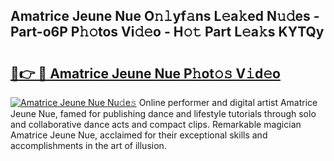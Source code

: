## Amatrice Jeune Nue O𝚗𝚕yf𝚊ns L𝚎a𝚔ed N𝚞𝚍es - Part-o6P P𝚑𝚘tos Vi𝚍𝚎o - H𝚘𝚝 Part L𝚎a𝚔s KYTQy

# <h2><a href="http://kf2t8t.oniu.top/?m=Amatrice+Jeune+Nue">🔗👉 🔴 Amatrice Jeune Nue P𝚑ot𝚘𝚜 V𝚒d𝚎o</a></h2>

[![Amatrice Jeune Nue Nu𝚍e𝚜](https://i.imgur.com/0qMVB7G.gif)](http://kf2t8t.oniu.top/?m=Amatrice+Jeune+Nue)
Online performer and digital artist Amatrice Jeune Nue, famed for publishing dance and lifestyle tutorials through solo and collaborative dance acts and compact clips. Remarkable magician Amatrice Jeune Nue, acclaimed for their exceptional skills and accomplishments in the art of illusion.  
